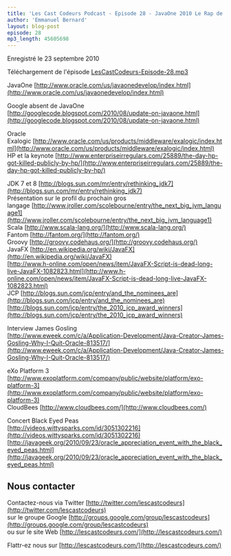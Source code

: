 ```yaml
---
title: 'Les Cast Codeurs Podcast - Episode 28 - JavaOne 2010 Le Rap de Larry'
author: 'Emmanuel Bernard'
layout: blog-post
episode: 28
mp3_length: 45605698
---
```

Enregistré le 23 septembre 2010

Téléchargement de l'épisode [LesCastCodeurs-Episode-28.mp3](http://traffic.libsyn.com/lescastcodeurs/LesCastCodeurs-Episode-28.mp3)

JavaOne [http://www.oracle.com/us/javaonedevelop/index.html](http://www.oracle.com/us/javaonedevelop/index.html)

Google absent de JavaOne [http://googlecode.blogspot.com/2010/08/update-on-javaone.html](http://googlecode.blogspot.com/2010/08/update-on-javaone.html)

Oracle Exalogic [http://www.oracle.com/us/products/middleware/exalogic/index.html](http://www.oracle.com/us/products/middleware/exalogic/index.html)  
HP et la keynote [http://www.enterpriseirregulars.com/25889/the-day-hp-got-killed-publicly-by-hp/](http://www.enterpriseirregulars.com/25889/the-day-hp-got-killed-publicly-by-hp/)

JDK 7 et 8 [http://blogs.sun.com/mr/entry/rethinking_jdk7](http://blogs.sun.com/mr/entry/rethinking_jdk7)  
Présentation sur le profil du prochain gros langage [http://www.jroller.com/scolebourne/entry/the_next_big_jvm_language1](http://www.jroller.com/scolebourne/entry/the_next_big_jvm_language1)  
Scala [http://www.scala-lang.org/](http://www.scala-lang.org/)  
Fantom [http://fantom.org/](http://fantom.org/)  
Groovy [http://groovy.codehaus.org/](http://groovy.codehaus.org/)  
JavaFX [http://en.wikipedia.org/wiki/JavaFX](http://en.wikipedia.org/wiki/JavaFX)  
[http://www.h-online.com/open/news/item/JavaFX-Script-is-dead-long-live-JavaFX-1082823.html](http://www.h-online.com/open/news/item/JavaFX-Script-is-dead-long-live-JavaFX-1082823.html)  
JCP [http://blogs.sun.com/jcp/entry/and_the_nominees_are](http://blogs.sun.com/jcp/entry/and_the_nominees_are)  
[http://blogs.sun.com/jcp/entry/the_2010_jcp_award_winners](http://blogs.sun.com/jcp/entry/the_2010_jcp_award_winners)  

Interview James Gosling  
[http://www.eweek.com/c/a/Application-Development/Java-Creator-James-Gosling-Why-I-Quit-Oracle-813517/](http://www.eweek.com/c/a/Application-Development/Java-Creator-James-Gosling-Why-I-Quit-Oracle-813517/)

eXo Platform 3 [http://www.exoplatform.com/company/public/website/platform/exo-platform-3](http://www.exoplatform.com/company/public/website/platform/exo-platform-3)  
CloudBees [http://www.cloudbees.com/](http://www.cloudbees.com/)

Concert Black Eyed Peas  
[http://videos.wittysparks.com/id/3051302216](http://videos.wittysparks.com/id/3051302216)  
[http://javageek.org/2010/09/23/oracle_appreciation_event_with_the_black_eyed_peas.html](http://javageek.org/2010/09/23/oracle_appreciation_event_with_the_black_eyed_peas.html)

## Nous contacter
Contactez-nous via Twitter [http://twitter.com/lescastcodeurs](http://twitter.com/lescastcodeurs)  
sur le groupe Google [http://groups.google.com/group/lescastcodeurs](http://groups.google.com/group/lescastcodeurs)  
ou sur le site Web [http://lescastcodeurs.com/](http://lescastcodeurs.com/)

Flattr-ez nous sur [http://lescastcodeurs.com/](http://lescastcodeurs.com/)
